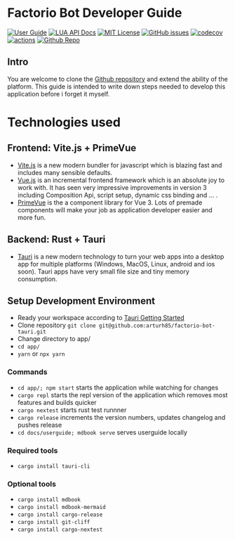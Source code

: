 # Factorio Bot Developer Guide


[![User Guide](https://img.shields.io/badge/user-guide-green)](https://arturh85.github.io/factorio-bot-tauri/userguide/)
[![LUA API Docs](https://img.shields.io/badge/lua-apidocs-blue)](https://arturh85.github.io/factorio-bot-tauri/lua/)
[![MIT License](https://img.shields.io/github/license/arturh85/factorio-bot-tauri)](https://github.com/arturh85/factorio-bot-tauri/blob/master/LICENSE.txt)
[![GitHub issues](https://img.shields.io/github/issues/arturh85/factorio-bot-tauri)](https://github.com/arturh85/factorio-bot-tauri/issues)
[![codecov](https://codecov.io/gh/arturh85/factorio-bot-tauri/branch/master/graph/badge.svg?token=Q4I23JAT9A)](https://codecov.io/gh/arturh85/factorio-bot-tauri)
[![actions](https://github.com/arturh85/factorio-bot-tauri/actions/workflows/test.yml/badge.svg)](https://github.com/arturh85/factorio-bot-tauri/actions)
[![Github Repo](https://img.shields.io/badge/repo-github-blueviolet)](https://github.com/arturh85/factorio-bot-tauri)

## Intro

You are welcome to clone the [Github repository](https://github.com/arturh85/factorio-bot-tauri) and extend the ability of the platform.
This guide is intended to write down steps needed to develop this application before i forget it myself.

# Technologies used

## Frontend: Vite.js + PrimeVue
- [Vite.js](https://vitejs.dev/) is a new modern bundler for javascript which is blazing fast and includes many sensible defaults.
- [Vue.js](https://vuejs.org/) is an incremental frontend framework which is an absolute joy to work with. It has seen very impressive improvements in version 3 including Composition Api, script setup, dynamic css binding and ... .
- [PrimeVue](https://www.primefaces.org/primevue/) is the a component library for Vue 3. Lots of premade components will make your job as application developer easier and more fun.

## Backend: Rust + Tauri
- [Tauri](https://tauri.studio/) is a new modern technology to turn your web apps into a desktop app for multiple platforms (Windows, MacOS, Linux, android and ios soon). Tauri apps have very small file size and tiny memory consumption.

## Setup Development Environment
- Ready your workspace according to [Tauri Getting Started](https://tauri.studio/en/docs/getting-started/intro/)
- Clone repository `git clone git@github.com:arturh85/factorio-bot-tauri.git`
- Change directory to app/
- `cd app/`
- `yarn` or `npx yarn`

### Commands

- `cd app/; npm start` starts the application while watching for changes
- `cargo repl` starts the repl version of the application which removes most features and builds quicker
- `cargo nextest` starts rust test runnner
- `cargo release` increments the version numbers, updates changelog and pushes release
- `cd docs/userguide; mdbook serve` serves userguide locally


### Required tools
- `cargo install tauri-cli`

### Optional tools
- `cargo install mdbook`
- `cargo install mdbook-mermaid`
- `cargo install cargo-release`
- `cargo install git-cliff`
- `cargo install cargo-nextest`
